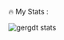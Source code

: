 
<!--
### Hi there 👋
**gergdt/gergdt** is a ✨ _special_ ✨ repository because its `README.md` (this file) appears on your GitHub profile.

Here are some ideas to get you started:

- 🔭 I’m currently working on ...
- 🌱 I’m currently learning ...
- 👯 I’m looking to collaborate on ...
- 🤔 I’m looking for help with ...
- 💬 Ask me about ...
- 📫 How to reach me: ...
- 😄 Pronouns: ...
- ⚡ Fun fact: ...

### :duck: Learning at [42 Barcelona](https://www.42barcelona.com/es/)
![ggual-de's 42 stats]
-->
 :fire: My Stats :

![gergdt stats](https://github-readme-stats.vercel.app/api?username=gergdt&show_icons=true&hide_border=true&theme=dark)
###
